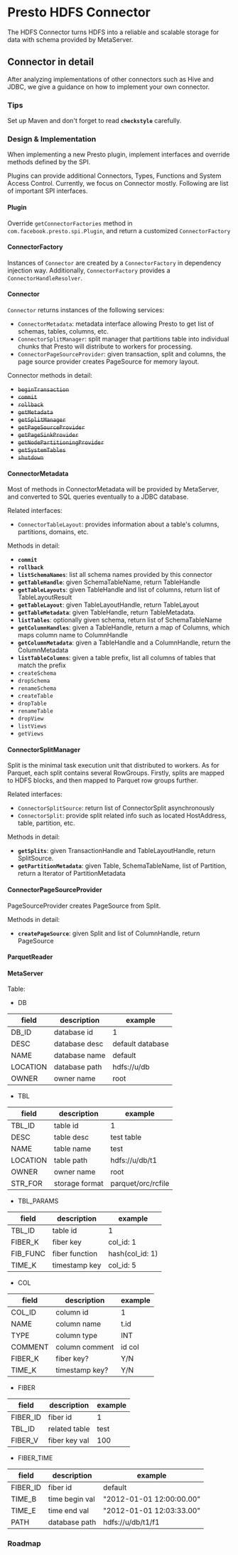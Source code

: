 # Presto HDFS Connector

The HDFS Connector turns HDFS into a reliable and scalable storage for data with schema provided by MetaServer.

## Connector in detail

After analyzing implementations of other connectors such as Hive and JDBC, we give a guidance on how to implement your
own connector.

### Tips 
Set up Maven and don't forget to read __`checkstyle`__ carefully.

### Design & Implementation
When implementing a new Presto plugin, implement interfaces and override methods defined by the SPI.

Plugins can provide additional Connectors, Types, Functions and System Access Control. Currently, we focus on Connector
mostly. Following are list of important SPI interfaces.

#### Plugin
Override `getConnectorFactories` method in `com.facebook.presto.spi.Plugin`, and return a customized `ConnectorFactory`

#### ConnectorFactory
Instances of `Connector` are created by a `ConnectorFactory` in dependency injection way. Additionally, `ConnectorFactory` provides 
a `ConnectorHandleResolver`.

#### Connector
`Connector` returns instances of the following services:
+ `ConnectorMetadata`: metadata interface allowing Presto to get list of schemas, tables, columns, etc.
+ `ConnectorSplitManager`: split manager that partitions table into individual chunks that Presto will distribute to workers for processing.
+ `ConnectorPageSourceProvider`: given transaction, split and columns, the page source provider creates PageSource for memory layout.

Connector methods in detail:
+ ~~`beginTransaction`~~
+ ~~`commit`~~
+ ~~`rollback`~~
+ ~~`getMetadata`~~
+ ~~`getSplitManager`~~
+ ~~`getPageSourceProvider`~~
+ ~~`getPageSinkProvider`~~
+ ~~`getNodePartitioningProvider`~~
+ ~~`getSystemTables`~~
+ ~~`shutdown`~~

#### ConnectorMetadata
Most of methods in ConnectorMetadata will be provided by MetaServer, and converted to SQL queries eventually to a JDBC database.

Related interfaces:
+ `ConnectorTableLayout`: provides information about a table's columns, partitions, domains, etc.

Methods in detail:
+ __`commit`__
+ __`rollback`__
+ __`listSchemaNames`__: list all schema names provided by this connector
+ __`getTableHandle`__: given SchemaTableName, return TableHandle
+ __`getTableLayouts`__: given TableHandle and list of columns, return list of TableLayoutResult
+ __`getTableLayout`__: given TableLayoutHandle, return TableLayout
+ __`getTableMetadata`__: given TableHandle, return TableMetadata.
+ __`listTables`__: optionally given schema, return list of SchemaTableName
+ __`getColumnHandles`__: given a TableHandle, return a map of Columns, which maps column name to ColumnHandle
+ __`getColumnMetadata`__: given a TableHandle and a ColumnHandle, return the ColumnMetadata
+ __`listTableColumns`__: given a table prefix, list all columns of tables that match the prefix
+ `createSchema`
+ `dropSchema`
+ `renameSchema`
+ `createTable`
+ `dropTable`
+ `renameTable`
+ `dropView`
+ `listViews`
+ `getViews`

#### ConnectorSplitManager
Split is the minimal task execution unit that distributed to workers. As for Parquet, each split contains several RowGroups.
Firstly, splits are mapped to HDFS blocks, and then mapped to Parquet row groups further.

Related interfaces:
+ `ConnectorSplitSource`: return list of ConnectorSplit asynchronously
+ `ConnectorSplit`: provide split related info such as located HostAddress, table, partition, etc.

Methods in detail:
+ __`getSplits`__: given TransactionHandle and TableLayoutHandle, return SplitSource.
+ __`getPartitionMetadata`__: given Table, SchemaTableName, list of Partition, return a Iterator of PartitionMetadata

#### ConnectorPageSourceProvider
PageSourceProvider creates PageSource from Split.

Methods in detail:
+ __`createPageSource`__: given Split and list of ColumnHandle, return PageSource

#### ParquetReader

#### MetaServer
Table:

+ DB

| field    | description   |     example      |
|----------|---------------|------------------|
| DB_ID    | database id   |         1        |
| DESC     | database desc | default database |
| NAME     | database name | default          |
| LOCATION | database path | hdfs://u/db      |
| OWNER    | owner name    | root             |

+ TBL

| field    | description   |     example      |
|----------|---------------|------------------|
| TBL_ID   | table id      |      1           |
| DESC     | table desc    | test table       |
| NAME     | table name    | test             |
| LOCATION | table path    | hdfs://u/db/t1   |
| OWNER    | owner name    | root             |
| STR_FOR  | storage format| parquet/orc/rcfile|

+ TBL_PARAMS

| field    | description   |     example      |
|----------|---------------|------------------|
| TBL_ID   | table    id   |         1        |
| FIBER_K  | fiber key     | col_id: 1        |
| FIB_FUNC | fiber function| hash(col_id: 1)  |
| TIME_K   | timestamp key | col_id: 5        |

+ COL

| field    | description   |     example      |
|----------|---------------|------------------|
| COL_ID   | column id     |         1        |
| NAME     | column name   | t.id             |
| TYPE     | column type   | INT              |
| COMMENT  | column comment| id col           |
| FIBER_K  |    fiber key? | Y/N              |
| TIME_K   | timestamp key?| Y/N              |

+ FIBER

| field    | description   |     example      |
|----------|---------------|------------------|
| FIBER_ID | fiber id      |         1        |
| TBL_ID   | related table | test             |
| FIBER_V  | fiber key val | 100              |

+ FIBER_TIME

| field    | description   | example          |
|----------|---------------|------------------|
| FIBER_ID | fiber id      | default          |
| TIME_B   | time begin val| "2012-01-01 12:00:00.00"|
| TIME_E   | time end val  | "2012-01-01 12:03:33.00"|
| PATH     | database path | hdfs://u/db/t1/f1 |

### Roadmap
